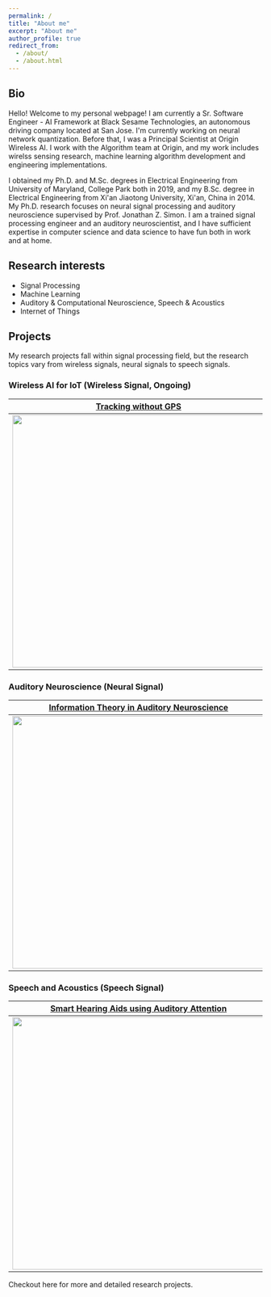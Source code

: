 ```yaml
---
permalink: /
title: "About me"
excerpt: "About me"
author_profile: true
redirect_from: 
  - /about/
  - /about.html
---
```


<h2>Bio</h2>
Hello! Welcome to my personal webpage! I am currently a Sr. Software Engineer - AI Framework at <a href="https://bst.ai/home.html" style="text-decoration: none">Black Sesame Technologies</a>, an autonomous driving company located at San Jose. I'm currently working on neural network quantization. Before that, I was a Principal Scientist at <a href="https://www.originwirelessai.com" style="text-decoration: none">Origin Wireless AI</a>. I work with the Algorithm team at Origin, and my work includes wirelss sensing research, machine learning algorithm development and engineering implementations.

I obtained my Ph.D. and M.Sc. degrees in Electrical Engineering from University of Maryland, College Park both in 2019, and my B.Sc. degree in Electrical Engineering from Xi'an Jiaotong University, Xi'an, China in 2014. My Ph.D. research focuses on neural signal processing and auditory neuroscience supervised by <a href="https://ece.umd.edu/clark/faculty/481/Jonathan-Simon" style="text-decoration: none">Prof. Jonathan Z. Simon</a>. I am a trained signal processing engineer and an auditory neuroscientist, and I have sufficient expertise in computer science and data science to have fun both in work and at home.

<h2>Research interests</h2>
<ul>
  <li>Signal Processing</li>
  <li>Machine Learning</li>
  <li>Auditory & Computational Neuroscience, Speech & Acoustics</li>
  <li>Internet of Things</li>
</ul>

<h2>Projects</h2>
My research projects fall within signal processing field, but the research topics vary from wireless signals, neural signals to speech signals.


<h3>Wireless AI for IoT (Wireless Signal, Ongoing)</h3>

[Tracking without GPS](https://patrickzan.github.io/projects/2020-wireless)            |  [Indoor Motion Localization](https://patrickzan.github.io/projects/2020-wireless)
:-------------------------:|:-------------------------:
<img src="projects/p1-tracking.jpg" width="500">  | <img src="projects/p1-motion.png" width="500">

<h3>Auditory Neuroscience (Neural Signal)</h3>

[Information Theory in Auditory Neuroscience](https://patrickzan.github.io/projects/2017-2019-mi)             |  [Machine Learning in Auditory Neuroscience](https://patrickzan.github.io/projects/2016-2019-ml)
:-------------------------:|:-------------------------:
<img src="projects/p2-mi_cortex2.pdf" width="500">   |  <img src="projects/p3-memory1.jpg" width="500">

<h3>Speech and Acoustics (Speech Signal)</h3>

[Smart Hearing Aids using Auditory Attention](https://patrickzan.github.io/projects/2019-speech)             |  [Speech Enhancement by Deep Learning](https://patrickzan.github.io/projects/2019-speech)
:-------------------------:|:-------------------------:
<img src="projects/p4-joint.png" width="500">   |  <img src="projects/p4-se.png" width="500">


Checkout <a href="/research/" style="text-decoration: none">here</a> for more and detailed research projects.